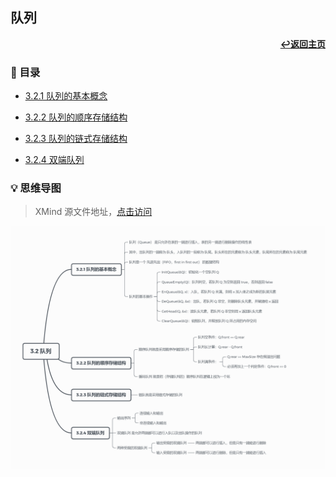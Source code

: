 ## 队列

<div align="right">
    <a href="/README.md"><b>↩返回主页</b></a>
</div>

### 📝 目录

+ [3.2.1 队列的基本概念](3.2.1%20队列的基本概念.md)

+ [3.2.2 队列的顺序存储结构](3.2.2%20队列的顺序存储结构.md)

+ [3.2.3 队列的链式存储结构](3.2.3%20队列的链式存储结构.md)

+ [3.2.4 双端队列](3.2.4%20双端队列.md)

### 💡 思维导图

> XMind 源文件地址，[点击访问](/files/3/3.2.xmind)

<div align="center">
    <img src="/pics/3/3.2.png" width=1000>
</div>
